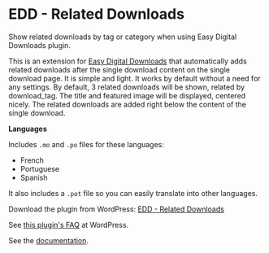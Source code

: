 EDD - Related Downloads
=======================

Show related downloads by tag or category when using Easy Digital Downloads plugin.

This is an extension for [Easy Digital Downloads](http://wordpress.org/plugins/easy-digital-downloads/) that automatically adds related downloads after the single download content on the single download page. 
It is simple and light. It works by default without a need for any settings. By default, 3 related downloads will be shown, related by download_tag. The title and featured image will be displayed, centered nicely. The related downloads are added right below the content of the single download.

**Languages**

Includes `.mo` and `.po` files for these languages:

- French
- Portuguese
- Spanish

It also includes a `.pot` file so you can easily translate into other languages.


Download the plugin from WordPress: [EDD - Related Downloads](http://wordpress.org/plugins/easy-digital-downloads-related-downloads/)


See [this plugin's FAQ](http://wordpress.org/plugins/easy-digital-downloads-related-downloads/faq/) at WordPress. 


See the [documentation](http://isabelcastillo.com/docs/category/easy-digital-downloads-related-downloads-wordpress-plugin).